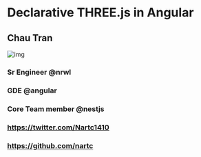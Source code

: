 # Declarative THREE.js in Angular

## Chau Tran

![img](https://nartc.me/assets/static/speak.png)

### Sr Engineer @nrwl
### GDE @angular
### Core Team member @nestjs

### https://twitter.com/Nartc1410
### https://github.com/nartc